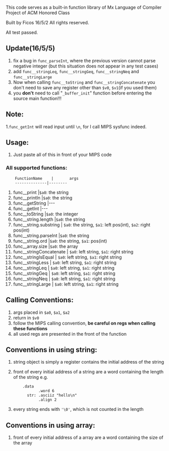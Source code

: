 This code serves as a built-in function library of Mx Language of Compiler Project of ACM Honored Class

Built by Ficos 16/5/2
All rights reserved.

All test passed.
## Update(16/5/5)
1. fix a bug in `func_parseInt`, where the previous version cannot parse negative integer (but this situation does not appear in any test cases)
2. add `func__stringLeq`, `func__stringGeq`, `func__stringNeq` and `func__stringLarge`
3. Now when calling `func__toString` and `func__stringConcatenate` you don't need to save any register other than `$v0`, `$v1`(if you used them)
4. you **don't** need to call "`_buffer_init`" function before entering the source main function!!!

## Note:
1.`func_getInt` will read input until `\n`, for I call MIPS sysfunc indeed.
## Usage:

1. Just paste all of this in front of your MIPS code

### All supported functions:

		FunctionName	|		args
		--------------|--------
1.	func__print 				|`$a0`: the string
2.	func__println			|`$a0`: the string
3.	func__getString			|---
4.	func__getInt				|---
5.	func__toString			|`$a0`: the integer
6.	func__string.length 	|`$a0`: the string
7.	func__string.substring |  `$a0`: the string,  `$a1`: left pos(int), `$a2`: right pos(int)
8.	func__string.parseInt |`$a0`: the string
9.	func__string.ord 		|`$a0`: the string,  `$a1`: pos(int)
10.	func__array.size 	|`$a0`: the array
11.	func__stringConcatenate |	`$a0`: left string, `$a1`: right string
12.	func__stringIsEqual 	|	`$a0`: left string, `$a1`: right string
13.	func__stringLess 	|	`$a0`: left string, `$a1`: right string
14.	func__stringLeq	| 		`$a0`: left string, `$a1`: right string
15.	func__stringGeq	| 		`$a0`: left string, `$a1`: right string
16.	func__stringNeq	|		`$a0`: left string, `$a1`: right string
17.	func__stringLarge 	|	`$a0`: left string, `$a1`: right string

## Calling Conventions:
1. args placed in `$a0`, `$a1`, `$a2`
2. return in `$v0`
3. follow the MIPS calling convention, **be careful on regs when calling these functions**
4. all used regs are presented in the front of the function

## Conventions in using string:
1. string object is simply a register contains the initial address of the string
2. front of every initial address of a string are a word containing the length of the string
   e.g.

		   .data
		 		  .word 6
			 str: .asciiz "hello\n"
				  .align 2
	
3. every string ends with `'\0'`, which is not counted in the length

## Conventions in using array:
1. front of every initial address of a array are a word containing the size of the array


